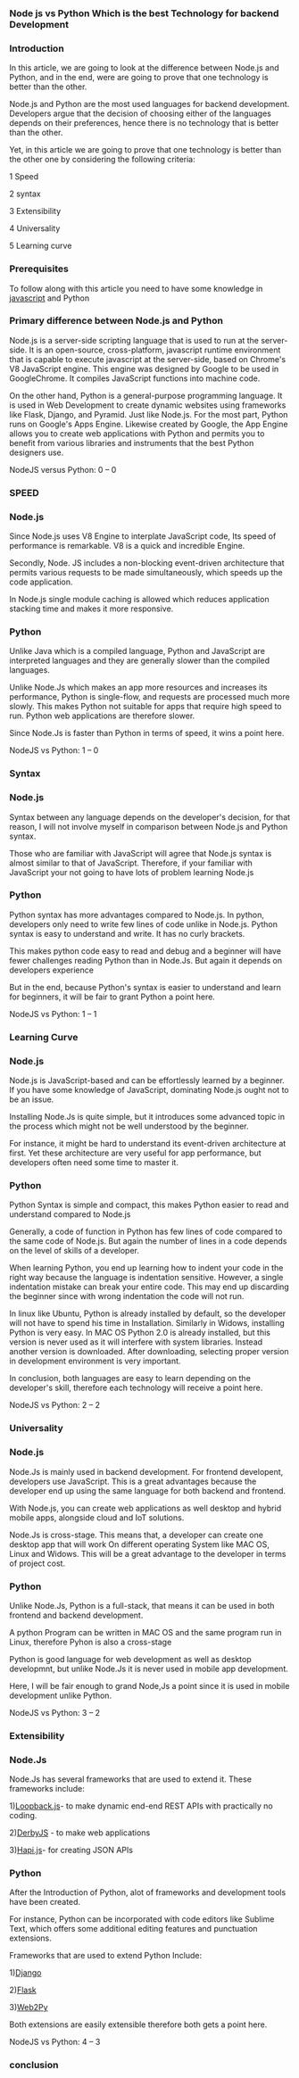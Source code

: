 ### Node js vs Python Which is the best Technology for backend Development

### Introduction
In this article, we are going to look at the difference between Node.js and Python,  and in the end,  were are going to prove that one technology is better than the other.

Node.js and Python are the most used languages for backend development. Developers argue that the decision of choosing either of the languages depends on their preferences, hence there is no technology that is better than the other.

Yet, in this article we are going to prove that one technology is better than the other one by considering the following criteria:

1 Speed

2 syntax

3 Extensibility

4 Universality

5 Learning curve

### Prerequisites
To follow along with this article you need to have some knowledge in [javascript]() and Python

### Primary difference between Node.js and Python
Node.js is a server-side scripting language that is used to run at the server-side. It is an open-source, cross-platform, javascript runtime environment that is capable to execute javascript at the server-side, based on Chrome's V8 JavaScript engine. This engine was designed by Google to be used in GoogleChrome. It compiles JavaScript functions into machine code. 

On the other hand, Python is a general-purpose programming language. It is used in Web Development to create dynamic websites using frameworks like Flask, Django, and Pyramid. Just like Node.js. For the most part, Python runs on Google's Apps Engine. Likewise created by Google, the App Engine allows you to create web applications with Python and permits you to benefit from various libraries and instruments that the best Python designers use.

NodeJS versus Python: 0 – 0

### SPEED
### Node.js
Since Node.js uses V8 Engine to interplate JavaScript code, Its speed of performance is remarkable. V8 is a quick and incredible Engine.

Secondly, Node. JS includes a non-blocking event-driven architecture that permits various requests to be made simultaneously, which speeds up the code application.

In Node.js single module caching is allowed which reduces application stacking time and makes it more responsive.

### Python
Unlike Java which is a compiled language, Python and JavaScript are interpreted languages and they are generally slower than the compiled languages. 

Unlike Node.Js which makes an app more resources and increases its performance, Python is single-flow, and requests are processed much more slowly. This makes Python not suitable for apps that require high speed to run. Python web applications are therefore slower.

Since Node.Js is faster than Python in terms of speed, it wins a point here.

NodeJS vs Python: 1 – 0

### Syntax
### Node.js
Syntax between any language depends on the developer's decision, for that reason, I will not involve myself in comparison between Node.js and Python syntax.

Those who are familiar with JavaScript will agree that Node.js syntax is almost similar to that of JavaScript. Therefore, if your familiar with JavaScript your not going to have lots of problem learning Node.js

### Python
Python syntax has more advantages compared to Node.js. In python, developers only need to write few lines of code unlike in Node.js. Python syntax is easy to understand and write. It has no curly brackets.

This makes python code easy to read and debug and a beginner will have fewer challenges reading Python than in Node.Js. But again it depends on developers experience

But in the end, because Python's syntax is easier to understand and learn for beginners, it will be fair to grant Python a point here.

NodeJS vs Python: 1 – 1

### Learning Curve
### Node.js
Node.js is JavaScript-based and can be effortlessly learned by a beginner. If you have some knowledge of JavaScript, dominating Node.js ought not to be an issue.

Installing Node.Js is quite simple, but it introduces some advanced topic in the process which might not be well understood by the beginner.

For instance, it might be hard to understand its event-driven architecture at first. Yet these architecture are very useful for app performance, but developers often need some time to master it.


### Python
Python Syntax is simple and compact, this makes Python easier to read and understand compared to Node.js

Generally, a code of function in Python has few lines of code compared to the same code of Node.js. But again the number of lines in a code depends on the level of skills of a developer.

When learning Python, you end up learning how to indent your code in the right way because the language is indentation sensitive. However, a single indentation mistake can break your entire code. This may end up discarding the beginner since with wrong indentation the code will not run.

In linux like Ubuntu, Python is already installed by default, so the developer will not have to spend his time in Installation. Similarly in Widows, installing  Python is very easy. In MAC OS  Python 2.0 is already installed, but this version is never used as it will interfere with system libraries. Instead another version is downloaded. After downloading, selecting proper version in development environment is very important.

In conclusion, both languages are easy to learn depending on the developer's skill, therefore each technology will receive a point here.

NodeJS vs Python: 2 – 2


### Universality
### Node.js
Node.Js is mainly used in backend development. For frontend developent, developers use JavaScript. This is a great advantages because the developer end up using the same language for both backend and frontend.

With Node.js, you can create web applications as well desktop and hybrid mobile apps, alongside cloud and IoT solutions.

Node.Js is cross-stage. This means that, a developer can create one desktop app that will work On different operating System like MAC OS, Linux and Widows.  This will be a great advantage to the developer in terms of project cost.

### Python 
Unlike Node.Js, Python is a full-stack, that means it can be used in both frontend and backend development. 

A python Program can be written in MAC OS and the same program run in Linux, therefore Pyhon is also a cross-stage

Python is good language for web development as well as desktop developmnt, but unlike Node.Js it is never used in mobile app development.

Here, I will be fair enough to grand Node,Js a point since it is used in mobile development unlike Python.

NodeJS vs Python: 3 – 2

### Extensibility
### Node.Js
Node.Js has several frameworks that are used to extend it. These frameworks include:

  1)[Loopback.js](https://loopback.io/doc/)- to make dynamic end-end REST APIs with practically no coding.

  2)[DerbyJS](https://derbyjs.com/) - to make web applications

  3)[Hapi.js](https://simpleprogrammer.com/introduction-hapijs/#:~:text=Js-,hapi.,HTTP%20proxy%20applications%20with%20hapi.&text=I%20started%20using%20Express%20to%20build%20my%20web%20apps.)- for creating JSON APIs
### Python 
After the Introduction of Python, alot of frameworks and development tools have been created.

For instance, Python can be incorporated with code editors like Sublime Text, which offers some additional editing features  and punctuation extensions.

Frameworks that are used to extend Python Include:

1)[Django](https://docs.djangoproject.com/en/3.2/)

2)[Flask](https://flask.palletsprojects.com/en/1.1.x/)

3)[Web2Py](https://loopback.io/doc/)

Both extensions are easily extensible therefore both gets a point here.

NodeJS vs Python: 4 – 3


### conclusion